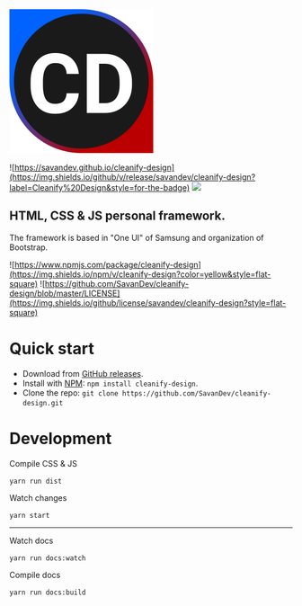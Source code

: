 <img src="https://raw.githubusercontent.com/SavanDev/cleanify-design/master/icons/cd-current.svg" width="256px" />

![https://savandev.github.io/cleanify-design](https://img.shields.io/github/v/release/savandev/cleanify-design?label=Cleanify%20Design&style=for-the-badge)
![](https://img.shields.io/github/package-json/v/savandev/cleanify-design?color=red&label=master&style=flat-square)

## HTML, CSS & JS personal framework.

The framework is based in "One UI" of Samsung and organization of Bootstrap.

![https://www.npmjs.com/package/cleanify-design](https://img.shields.io/npm/v/cleanify-design?color=yellow&style=flat-square)
![https://github.com/SavanDev/cleanify-design/blob/master/LICENSE](https://img.shields.io/github/license/savandev/cleanify-design?style=flat-square)

# Quick start

- Download from [GitHub releases](https://github.com/SavanDev/cleanify-design/releases).
- Install with [NPM](https://www.npmjs.com/): ```npm install cleanify-design```.
- Clone the repo: ```git clone https://github.com/SavanDev/cleanify-design.git```

# Development

Compile CSS & JS
```
yarn run dist
```

Watch changes
```
yarn start
```

---

Watch docs
```
yarn run docs:watch
```

Compile docs
```
yarn run docs:build
```
